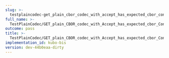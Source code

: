 ```yaml
---
slug: >-
  testplaincodec-get_plain_cbor_codec_with_accept_has_expected_cbor_content-type_and_body_as-is-header_content-disposition
full_name: >-
  TestPlainCodec/GET_plain_CBOR_codec_with_Accept_has_expected_cbor_Content-Type_and_body_as-is/Header_Content-Disposition
outcome: pass
title: >-
  TestPlainCodec/GET_plain_CBOR_codec_with_Accept_has_expected_cbor_Content-Type_and_body_as-is/Header_Content-Disposition
implementation_id: kubo-bis
version: dev-44b0eaa-dirty
---
```


